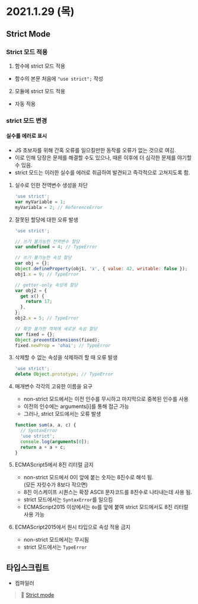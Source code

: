 # 2021.1.29 (목)

## Strict Mode

### Strict 모드 적용

1. 함수에 strict 모드 적용

- 함수의 본문 처음에 `"use strict";` 작성

2. 모듈에 strict 모드 적용

- 자동 적용

### strict 모드 변경

#### 실수를 에러로 표시

- JS 초보자를 위해 간혹 오류를 일으킬만한 동작를 오류가 없는 것으로 여김.
- 이로 인해 당장은 문제를 해결할 수도 있으나, 때론 이후에 더 심각한 문제를 야기할 수 있음.
- strict 모드는 이러한 실수를 에러로 취급하여 발견되고 즉각적으로 고쳐지도록 함.

1. 실수로 인한 전역변수 생성을 차단

   ```js
   'use strict';
   var myVariable = 1;
   myVariabla = 2; // ReferenceError
   ```

2. 잘못된 할당에 대한 오류 발생

   ```js
   'use strict';

   // 쓰기 불가능한 전역변수 할당
   var undefined = 4; // TypeError

   // 쓰기 불가능한 속성 할당
   var obj = {};
   Object.defineProperty(obj1, 'x', { value: 42, writable: false });
   obj1.x = 9; // TypeError

   // getter-only 속성에 할당
   var obj2 = {
     get x() {
       return 17;
     },
   };
   obj2.x = 5; // TypeError

   // 확장 불가한 객체에 새로운 속성 할당
   var fixed = {};
   Object.preventExtensions(fixed);
   fixed.newProp = 'ohai'; // TypeError
   ```

3. 삭제할 수 없는 속성을 삭제하려 할 때 오류 발생

   ```js
   'use strict';
   delete Object.prototype; // TypeError
   ```

4. 매개변수 각각의 고유한 이름을 요구

   - non-strict 모드에서는 이전 인수를 무시하고 마지막으로 중복된 인수를 사용
   - 이전의 인수에는 arguments[i]를 통해 접근 가능
   - 그러나, strict 모드에서는 오류 발생

   ```js
   function sum(a, a, c) {
     // SyntaxError
     'use strict';
     console.log(arguments[0]);
     return a + a + c;
   }
   ```

5. ECMAScript5에서 8진 리터럴 금지

   - non-strict 모드에서 0이 앞에 붙는 숫자는 8진수로 해석 됨.  
     (모든 자릿수가 8보다 작으면)
   - 8진 이스케이프 시퀀스는 확장 ASCII 문자코드를 8진수로 나타내는데 사용 됨.
   - strict 모드에서는 `SyntaxError`를 일으킴
   - ECMAScript2015 이상에서는 `0o`를 앞에 붙여 strict 모드에서도 8진 리터럴 사용 가능

6. ECMAScript2015에서 원시 타입으로 속성 적용 금지
   - non-strict 모드에서는 무시됨
   - strict 모드에서는 `TypeError`

## 타입스크립트

- 컴파일러

> 📖 [Strict mode](https://developer.mozilla.org/en-US/docs/Web/JavaScript/Reference/Strict_mode)
